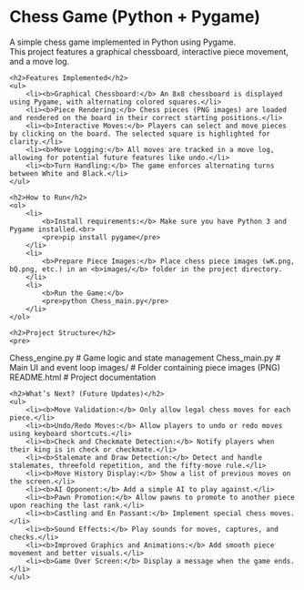 <!DOCTYPE html>
<html lang="en">
<head>
    <meta charset="UTF-8">
    <title>Chess Game (Python + Pygame) README</title>
</head>
<body>
    <h1>Chess Game (Python + Pygame)</h1>
    <p>
        A simple chess game implemented in Python using Pygame.<br>
        This project features a graphical chessboard, interactive piece movement, and a move log.
    </p>

    <h2>Features Implemented</h2>
    <ul>
        <li><b>Graphical Chessboard:</b> An 8x8 chessboard is displayed using Pygame, with alternating colored squares.</li>
        <li><b>Piece Rendering:</b> Chess pieces (PNG images) are loaded and rendered on the board in their correct starting positions.</li>
        <li><b>Interactive Moves:</b> Players can select and move pieces by clicking on the board. The selected square is highlighted for clarity.</li>
        <li><b>Move Logging:</b> All moves are tracked in a move log, allowing for potential future features like undo.</li>
        <li><b>Turn Handling:</b> The game enforces alternating turns between White and Black.</li>
    </ul>

    <h2>How to Run</h2>
    <ol>
        <li>
            <b>Install requirements:</b> Make sure you have Python 3 and Pygame installed.<br>
            <pre>pip install pygame</pre>
        </li>
        <li>
            <b>Prepare Piece Images:</b> Place chess piece images (wK.png, bQ.png, etc.) in an <b>images/</b> folder in the project directory.
        </li>
        <li>
            <b>Run the Game:</b>
            <pre>python Chess_main.py</pre>
        </li>
    </ol>

    <h2>Project Structure</h2>
    <pre>
Chess_engine.py   # Game logic and state management
Chess_main.py     # Main UI and event loop
images/           # Folder containing piece images (PNG)
README.html       # Project documentation
    </pre>

    <h2>What’s Next? (Future Updates)</h2>
    <ul>
        <li><b>Move Validation:</b> Only allow legal chess moves for each piece.</li>
        <li><b>Undo/Redo Moves:</b> Allow players to undo or redo moves using keyboard shortcuts.</li>
        <li><b>Check and Checkmate Detection:</b> Notify players when their king is in check or checkmate.</li>
        <li><b>Stalemate and Draw Detection:</b> Detect and handle stalemates, threefold repetition, and the fifty-move rule.</li>
        <li><b>Move History Display:</b> Show a list of previous moves on the screen.</li>
        <li><b>AI Opponent:</b> Add a simple AI to play against.</li>
        <li><b>Pawn Promotion:</b> Allow pawns to promote to another piece upon reaching the last rank.</li>
        <li><b>Castling and En Passant:</b> Implement special chess moves.</li>
        <li><b>Sound Effects:</b> Play sounds for moves, captures, and checks.</li>
        <li><b>Improved Graphics and Animations:</b> Add smooth piece movement and better visuals.</li>
        <li><b>Game Over Screen:</b> Display a message when the game ends.</li>
    </ul>

</body>
</html>
